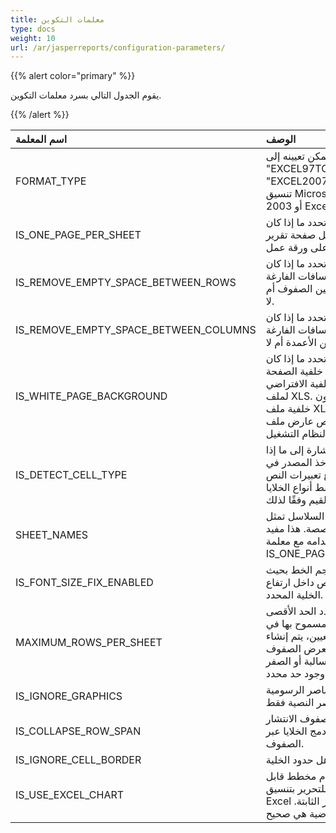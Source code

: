 ```yaml
---
title: معلمات التكوين
type: docs
weight: 10
url: /ar/jasperreports/configuration-parameters/
---
```


{{% alert color="primary" %}} 

يقوم الجدول التالي بسرد معلمات التكوين. 

{{% /alert %}} 

|**اسم المعلمة** |**الوصف** |
| :- | :- |
|FORMAT_TYPE |يمكن تعيينه إلى "EXCEL97TO2003" أو "EXCEL2007" لإنشاء ملفات تنسيق Microsoft Excel 79 0 2003 أو Excel 2007. 
|IS_ONE_PAGE_PER_SHEET |قيمة بوليانية تحدد ما إذا كان يجب كتابة كل صفحة تقرير على ورقة عمل XLS مختلفة.
|IS_REMOVE_EMPTY_SPACE_BETWEEN_ROWS |قيمة بوليانية تحدد ما إذا كان يجب إزالة المسافات الفارغة التي قد تظهر بين الصفوف أم لا.
|IS_REMOVE_EMPTY_SPACE_BETWEEN_COLUMNS |قيمة بوليانية تحدد ما إذا كان يجب إزالة المسافات الفارغة التي قد تظهر بين الأعمدة أم لا.
|IS_WHITE_PAGE_BACKGROUND |قيمة بوليانية تحدد ما إذا كان يجب أن يكون خلفية الصفحة بيضاء أم لون الخلفية الافتراضي لملف XLS. قد تختلف لون خلفية ملف XLS اعتمادًا على خصائص عارض ملف XLS أو مخطط الألوان لنظام التشغيل.
|IS_DETECT_CELL_TYPE |علم يستخدم للإشارة إلى ما إذا كان يجب أن يأخذ المصدر في الاعتبار نوع تعبيرات النص الأصلية ويضبط أنواع الخلايا والقيم وفقًا لذلك.
|SHEET_NAMES |مصفوفة من السلاسل تمثل أسماء ورقة مخصصة. هذا مفيد عند استخدامه مع معلمة IS_ONE_PAGE_PER_SHEET.
|IS_FONT_SIZE_FIX_ENABLED |علم لتقليل حجم الخط بحيث يتناسب النص داخل ارتفاع الخلية المحدد.
|MAXIMUM_ROWS_PER_SHEET |قيمة عددية تحدد الحد الأقصى لعدد الصفوف المسموح بها في ورقة. عند التعيين، يتم إنشاء ورقة جديدة لعرض الصفوف المتبقية. القيم السالبة أو الصفر تعني عدم وجود حد محدد.
|IS_IGNORE_GRAPHICS |علم لتجاهل العناصر الرسومية وتصدير العناصر النصية فقط.
|IS_COLLAPSE_ROW_SPAN |علم لطي صفوف الانتشار وتجنب دمج الخلايا عبر الصفوف.
|IS_IGNORE_CELL_BORDER |علم لتجاهل حدود الخلية.
|IS_USE_EXCEL_CHART |علم لاستخدام مخطط قابل للتحرير بتنسيق Microsoft Excel بدلاً من الصور الثابتة. القيمة الافتراضية هي صحيح.

